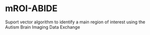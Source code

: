 # mROI-ABIDE
Suport vector algorithm to identify a main region  of interest using the Autism Brain Imaging Data Exchange

